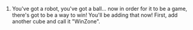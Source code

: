 1. You've got a robot, you've got a ball... now in order for it to be a game, there's got to be a way to win! You'll be adding that now! First, add another cube and call it "WinZone".